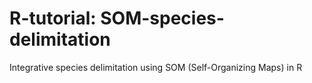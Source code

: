 # R-tutorial: SOM-species-delimitation
Integrative species delimitation using SOM (Self-Organizing Maps) in R
